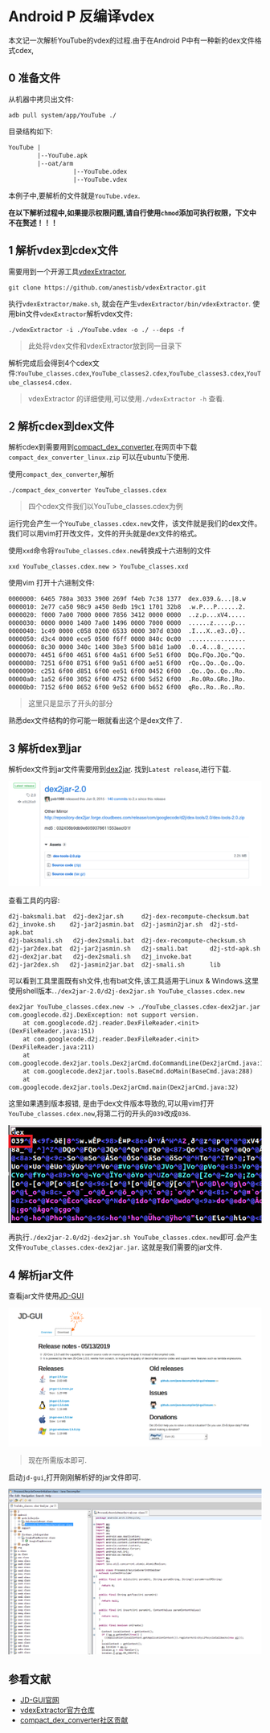 # Android P 反编译vdex

本文记一次解析YouTube的vdex的过程.由于在Android P中有一种新的dex文件格式cdex,

## 0 准备文件
从机器中拷贝出文件:

```
adb pull system/app/YouTube ./
```

目录结构如下:

```
YouTube |
        |--YouTube.apk
        |--oat/arm
                  |--YouTube.odex
                  |--YouTube.vdex       
```
本例子中,要解析的文件就是`YouTube.vdex`.

**在以下解析过程中,如果提示权限问题,请自行使用`chmod`添加可执行权限，下文中不在赘述！！！**

## 1 解析vdex到cdex文件

需要用到一个开源工具[vdexExtractor](https://github.com/anestisb/vdexExtractor),

```
git clone https://github.com/anestisb/vdexExtractor.git
```
执行`vdexExtractor/make.sh`, 就会在产生`vdexExtractor/bin/vdexExtractor`.
使用bin文件`vdexExtractor`解析vdex文件:

```
./vdexExtractor -i ./YouTube.vdex -o ./ --deps -f
```
> 此处将vdex文件和vdexExtractor放到同一目录下

解析完成后会得到4个cdex文件:`YouTube_classes.cdex`,`YouTube_classes2.cdex`,`YouTube_classes3.cdex`,`YouTube_classes4.cdex`.

> vdexExtractor 的详细使用,可以使用`./vdexExtractor -h` 查看.

## 2 解析cdex到dex文件
解析cdex到需要用到[compact_dex_converter](https://github.com/anestisb/vdexExtractor/issues/23),在网页中下载`compact_dex_converter_linux.zip`
可以在ubuntu下使用.

使用`compact_dex_converter`,解析
```
./compact_dex_converter YouTube_classes.cdex
```
> 四个cdex文件我们以YouTube_classes.cdex为例

运行完会产生一个`YouTube_classes.cdex.new`文件，该文件就是我们的dex文件。我们可以用vim打开改文件，文件的开头就是dex文件的格式。

使用`xxd`命令将`YouTube_classes.cdex.new`转换成十六进制的文件

```
xxd YouTube_classes.cdex.new > YouTube_classes.xxd
```
使用vim 打开十六进制文件:
```
0000000: 6465 780a 3033 3900 269f f4eb 7c38 1377  dex.039.&...|8.w
0000010: 2e77 ca50 98c9 a450 8edb 19c1 1701 32b8  .w.P...P......2.
0000020: f000 7a00 7000 0000 7856 3412 0000 0000  ..z.p...xV4.....
0000030: 0000 0000 1400 7a00 1496 0000 7000 0000  ......z.....p...
0000040: 1c49 0000 c058 0200 6533 0000 307d 0300  .I...X..e3..0}..
0000050: d3c4 0000 ece5 0500 f6ff 0000 840c 0c00  ................
0000060: 8c30 0000 340c 1400 38e3 5f00 b81d 1a00  .0..4...8._.....
0000070: 4451 6f00 4651 6f00 4a51 6f00 5e51 6f00  DQo.FQo.JQo.^Qo.
0000080: 7251 6f00 8751 6f00 9a51 6f00 ae51 6f00  rQo..Qo..Qo..Qo.
0000090: c251 6f00 d851 6f00 ee51 6f00 0452 6f00  .Qo..Qo..Qo..Ro.
00000a0: 1a52 6f00 3052 6f00 4752 6f00 5d52 6f00  .Ro.0Ro.GRo.]Ro.
00000b0: 7152 6f00 8652 6f00 9e52 6f00 b652 6f00  qRo..Ro..Ro..Ro.
```
> 这里只是显示了开头的部分

熟悉dex文件结构的你可能一眼就看出这个是dex文件了.

## 3 解析dex到jar
解析dex文件到jar文件需要用到[dex2jar](https://github.com/pxb1988/dex2jar/releases).
找到`Latest release`,进行下载.

![dex2jar_download.png](./dex2jar_download.png)

查看工具的内容:
```
d2j-baksmali.bat  d2j-dex2jar.sh     d2j-dex-recompute-checksum.bat  d2j_invoke.sh    d2j-jar2jasmin.bat  d2j-jasmin2jar.sh  d2j-std-apk.bat
d2j-baksmali.sh   d2j-dex2smali.bat  d2j-dex-recompute-checksum.sh   d2j-jar2dex.bat  d2j-jar2jasmin.sh   d2j-smali.bat      d2j-std-apk.sh
d2j-dex2jar.bat   d2j-dex2smali.sh   d2j_invoke.bat                  d2j-jar2dex.sh   d2j-jasmin2jar.bat  d2j-smali.sh       lib
```

可以看到工具里面既有sh文件,也有bat文件,该工具适用于Linux & Windows.这里使用shell版本.`./dex2jar-2.0/d2j-dex2jar.sh YouTube_classes.cdex.new`
```
dex2jar YouTube_classes.cdex.new -> ./YouTube_classes.cdex-dex2jar.jar
com.googlecode.d2j.DexException: not support version.
	at com.googlecode.d2j.reader.DexFileReader.<init>(DexFileReader.java:151)
	at com.googlecode.d2j.reader.DexFileReader.<init>(DexFileReader.java:211)
	at com.googlecode.dex2jar.tools.Dex2jarCmd.doCommandLine(Dex2jarCmd.java:104)
	at com.googlecode.dex2jar.tools.BaseCmd.doMain(BaseCmd.java:288)
	at com.googlecode.dex2jar.tools.Dex2jarCmd.main(Dex2jarCmd.java:32)
```

这里如果遇到版本报错, 是由于dex文件版本导致的,可以用vim打开`YouTube_classes.cdex.new`,将第二行的开头的`039`改成`036`.

![dex_version](./dex_version.png)

再执行`./dex2jar-2.0/d2j-dex2jar.sh YouTube_classes.cdex.new`即可.会产生文件`YouTube_classes.cdex-dex2jar.jar`.
这就是我们需要的jar文件.

## 4 解析jar文件
查看jar文件使用[JD-GUI](!http://jd.benow.ca/)

![GUI_download](./GUI_download.png)

> 现在所需版本即可.

启动`jd-gui`,打开刚刚解析好的jar文件即可.

![gui_open_file](./gui_open_file.png)

## 参看文献
- [JD-GUI官网](http://java-decompiler.github.io/)
- [vdexExtractor官方仓库](https://github.com/anestisb/vdexExtractor)
- [compact_dex_converter社区贡献](https://github.com/anestisb/vdexExtractor/issues/23)







